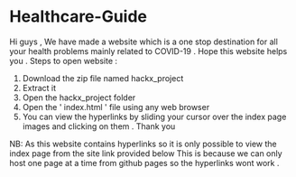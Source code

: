 # Healthcare-Guide
Hi guys , 
We have made a website which is a one stop destination for all your 
health problems mainly related to COVID-19 . Hope this website helps you .
Steps to open website :
1. Download the zip file named hackx_project
2. Extract it 
3. Open the hackx_project folder
4. Open the ' index.html ' file using any web browser
5. You can view the hyperlinks by sliding your cursor over the index page images and clicking on them .
  Thank you

NB:
As this website contains  hyperlinks so it is only possible to view the index page from the site link provided below 
This is because we can only host one page at a time from github pages so the hyperlinks wont work .

